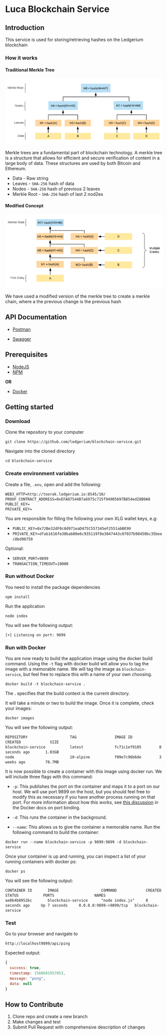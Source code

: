 # Luca Blockchain Service

## Introduction

This service is used for storing/retrieving hashes on the Ledgerium blockchain

### How it works

#### Traditional Merkle Tree

![Merkle Tree](documentation/merkleTree.png?raw=true "Merkle Tree")

Merkle trees are a fundamental part of blockchain technology. A merkle tree is a structure that allows for efficient and secure verification of content in a large body of data. These structures are used by both Bitcoin and Ethereum.

* Data - Raw string
* Leaves - `SHA-256` hash of data
* Nodes - `SHA-256` hash of previous 2 leaves
* Merkle Root - `SHA-256` hash of last 2 nod2es

#### Modified Concept

![Merkle Chain](documentation/merkleChain.png?raw=true "Merkle Chain")


We have used a modified version of the merkle tree to create a merkle chain, where a the previous change is the previous hash



## API Documentation

* [Postman](https://documenter.getpostman.com/view/5312272/SVfUsmZ3?version=latest)

* [Swagger](https://app.swaggerhub.com/apis-docs/SkyTradeInc/LucaBlockchain/1.0.0-oas3)

## Prerequisites

* [NodeJS](https://nodejs.org/en/)
* [NPM](https://www.npmjs.com/get-npm)

**OR**

* [Docker](https://www.docker.com/get-started)

## Getting started

### Download

Clone the repository to your computer

```
git clone https://github.com/ledgerium/blockchain-service.git
```

Navigate into the cloned directory

```
cd blockchain-service
```

### Create environment variables


Create a file, `.env`, open and add the following:


```
WEB3_HTTP=http://toorak.ledgerium.io:8545/10/
PROOF_CONTRACT_ADDRESS=0xEFA87544B7a6975c715f94905697B854ed28B9A8
PUBLIC_KEY=
PRIVATE_KEY=
```

You are responsible for filling the following your own XLG wallet keys, e.g:
* `PUBLIC_KEY=0x72Be32dF0c8d971eaD475C557345eF2551abBE99`
* `PRIVATE_KEY=dfab1616fe38bab80e6c935119f8e3047443c07037b98450bc35beec8bd98759`

Optional:
* `SERVER_PORT=9899`
* `TRANSACTION_TIMEOUT=10000`

### Run without Docker

You need to install the package dependencies

```
npm install
```

Run the application

```
node index
```

You will see the following output:

```
[+] Listening on port: 9899
```


### Run with Docker

You are now ready to build the application image using the docker build command. Using the `-t` flag with docker build will allow you to tag the image with a memorable name. We will tag the image as `blockchain-service`, but feel free to replace this with a name of your own choosing.

```
docker build -t blockchain-service .
```


The **.** specifies that the build context is the current directory.

It will take a minute or two to build the image. Once it is complete, check your images:


```
docker images
```


You will see the following output:


```
REPOSITORY                   TAG                 IMAGE ID            CREATED             SIZE
blockchain-service           latest              fc71c1ef9105        8 seconds ago       1.03GB
node                         10-alpine           f09e7c96b6de        3 weeks ago         70.7MB
```

It is now possible to create a container with this image using docker run. We will include three flags with this command:

* `-p`: This publishes the port on the container and maps it to a port on our host. We will use port 9899 on the host, but you should feel free to modify this as necessary if you have another process running on that port. For more information about how this works, see [this discussion](https://docs.docker.com/v17.09/engine/userguide/networking/default_network/binding/) in the Docker docs on port binding.

* `-d`: This runs the container in the background.

* `--name`: This allows us to give the container a memorable name.
Run the following command to build the container:

```
docker run --name blockchain-service -p 9899:9899 -d blockchain-service
```


Once your container is up and running, you can inspect a list of your running containers with docker ps:

```
docker ps
```

You will see the following output:


```
CONTAINER ID       IMAGE                   COMMAND             CREATED           STATUS           PORTS                  NAMES
ae8b4b8952bc       blockchain-service      "node index.js"     8 seconds ago     Up 7 seconds     0.0.0.0:9899->9899/tcp   blockchain-service
```

### Test

Go to your browser and navigate to

```
http://localhost9899/api/ping
```


Expected output:

```javascript
{
  success: true,
  timestamp: 1568681957053,
  message: "pong",
  data: null
}
```

## How to Contribute

1. Clone repo and create a new branch
2. Make changes and test
3. Submit Pull Request with comprehensive description of changes
